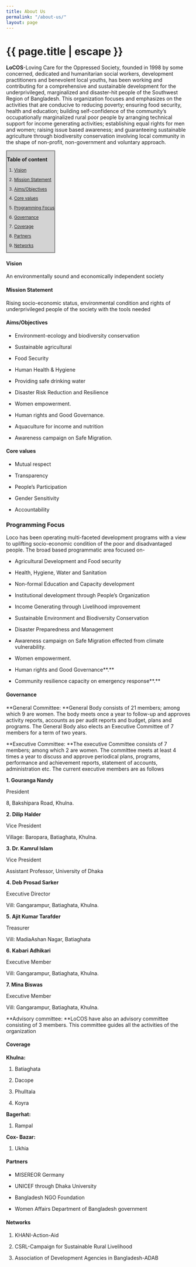 ```yaml
---
title: About Us
permalink: "/about-us/"
layout: page
---
```


<h1 class="page-title">{{ page.title | escape }}</h1>

**LoCOS**-Loving Care for the Oppressed Society, founded in 1998 by some concerned, dedicated and humanitarian social workers, development practitioners and benevolent local youths, has been working and contributing for a comprehensive and sustainable development for the underprivileged, marginalized and disaster-hit people of the Southwest Region of Bangladesh. This organization focuses and emphasizes on the activities that are conducive to reducing poverty; ensuring food security, health and education; building self-confidence of the community’s occupationally marginalized rural poor people by arranging technical support for income generating activities; establishing equal rights for men and women; raising issue based awareness; and guaranteeing sustainable agriculture through biodiversity conservation involving local community in the shape of non-profit, non-government and voluntary approach.

<div style="border: 2px solid grey; background: lightgray; width: max-content;">

**Table of content**

<small>

1. [Vision](#vision)

2. [Mission Statement](#mission)

3. [Aims/Objectives](#aims)

4. [Core values](#values)

5. [Programming Focus](#focus)

6. [Governance](#governance)

7. [Coverage](#coverage)

8. [Partners](#partners)

9. [Networks](#networks)

</small>

</div>

<h4 id="vision">Vision</h4>

An environmentally sound and economically independent society

<h4 id="mission">Mission Statement</h4>

Rising socio-economic status, environmental condition and rights of underprivileged people of the society with the tools needed

<h4 id="aims">Aims/Objectives</h4>

* Environment-ecology and biodiversity conservation

* Sustainable agricultural

* Food Security

* Human Health & Hygiene

* Providing safe drinking water

* Disaster Risk Reduction and Resilience

* Women empowerment.

* Human rights and Good Governance.

* Aquaculture for income and nutrition

* Awareness campaign on Safe Migration.

<h4 id="values">Core values</h4>

* Mutual respect

* Transparency

* People’s Participation

* Gender Sensitivity

* Accountability

<h3 id="focus">Programming Focus</h3>

Loco has been operating multi-faceted development programs with a view to uplifting socio-economic condition of the poor and disadvantaged people. The broad based programmatic area focused on-

* Agricultural Development and Food security

* Health, Hygiene, Water and Sanitation

* Non-formal Education and Capacity development

* Institutional development through People’s Organization

* Income Generating through Livelihood improvement

* Sustainable Environment and Biodiversity Conservation

* Disaster Preparedness and Management

* Awareness campaign on Safe Migration effected from climate vulnerability.

* Women empowerment.

* Human rights and Good Governance**.**

* Community resilience capacity on emergency response**.**

<h4 id="governance">Governance</h4>

**General Committee: **General Body consists of 21 members; among which 9 are women. The body meets once a year to follow-up and approves activity reports, accounts as per audit reports and budget, plans and programs. The General Body also elects an Executive Committee of 7 members for a term of two years.

**Executive Committee: **The executive Committee consists of 7 members; among which 2 are women. The committee meets at least 4 times a year to discuss and approve periodical plans, programs, performance and achievement reports, statement of accounts, administration etc. The current executive members are as follows

**1. Gouranga Nandy**

President

8, Bakshipara Road, Khulna.

**2. Dilip Halder**

Vice President

Village: Baropara, Batiaghata, Khulna.

**3. Dr. Kamrul Islam**

Vice President

Assistant Professor, University of Dhaka

**4. Deb Prosad Sarker**

Executive Director

Vill: Gangarampur, Batiaghata, Khulna.

**5. Ajit Kumar Tarafder**

Treasurer

Vill: MadiaAshan Nagar, Batiaghata

**6. Kabari Adhikari**

Executive Member

Vill: Gangarampur, Batiaghata, Khulna.

**7. Mina Biswas**

Executive Member

Vill: Gangarampur, Batiaghata, Khulna.

**Advisory committee: **LoCOS have also an advisory committee consisting of 3 members. This committee guides all the activities of the organization

<h4 id="coverage">Coverage</h4>

**Khulna:**

1. Batiaghata

2. Dacope

3. Phulltala

4. Koyra

**Bagerhat:**

1. Rampal

**Cox- Bazar:**

1. Ukhia

<h4 id="partners">Partners</h4>

* MISEREOR Germany

* UNICEF through Dhaka University

* Bangladesh NGO Foundation

* Women Affairs Department of Bangladesh government

<h4 id="netorks">Networks</h4>

1. KHANI-Action-Aid

2. CSRL-Campaign for Sustainable Rural Livelihood

3. Association of Development Agencies in Bangladesh-ADAB